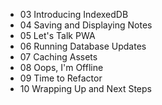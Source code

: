 - 03 Introducing IndexedDB
- 04 Saving and Displaying Notes
- 05 Let's Talk PWA
- 06 Running Database Updates
- 07 Caching Assets
- 08 Oops, I'm Offline
- 09 Time to Refactor
- 10 Wrapping Up and Next Steps
